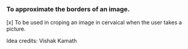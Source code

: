 ### To approximate the borders of an image.
[x] To be used in croping an image in cervaical when the user takes a picture.


Idea credits: Vishak Kamath
